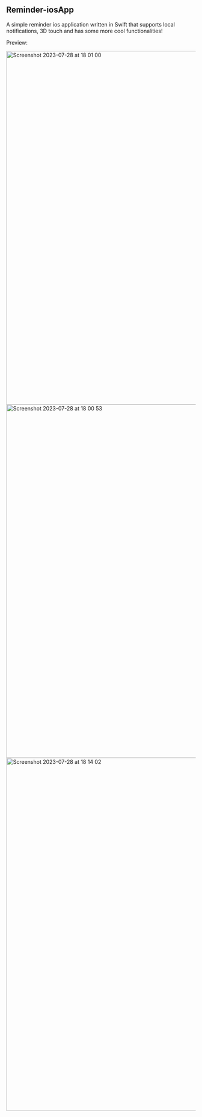 ## Reminder-iosApp
A simple reminder ios application written in Swift that supports local notifications, 3D touch and has some more cool functionalities!

Preview:

<img width="938" alt="Screenshot 2023-07-28 at 18 01 00" src="https://github.com/tareqalhammoodi/Reminder-iosApp/assets/44919941/223819ed-b471-423f-a362-e2a7ddacc9a6">

<img width="938" alt="Screenshot 2023-07-28 at 18 00 53" src="https://github.com/tareqalhammoodi/Reminder-iosApp/assets/44919941/40ad8b6e-0b72-488b-8c03-cfe11d5f2102">

<img width="937" alt="Screenshot 2023-07-28 at 18 14 02" src="https://github.com/tareqalhammoodi/Reminder-iosApp/assets/44919941/f60014f3-b10a-4fbd-a305-ebc676b670ed">
